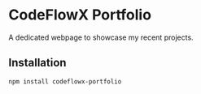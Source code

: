 # CodeFlowX Portfolio
A dedicated webpage to showcase my recent projects.

## Installation
```bash
npm install codeflowx-portfolio